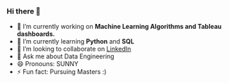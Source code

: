 ### Hi there 👋

- 🔭 I’m currently working on **Machine Learning Algorithms and Tableau dashboards.**
- 🌱 I’m currently learning **Python** and **SQL**
- 👯 I’m looking to collaborate on [LinkedIn](https://www.linkedin.com/in/shiva36)
- 💬 Ask me about Data Engineering
- 😄 Pronouns: SUNNY
- ⚡ Fun fact: Pursuing Masters
:)
